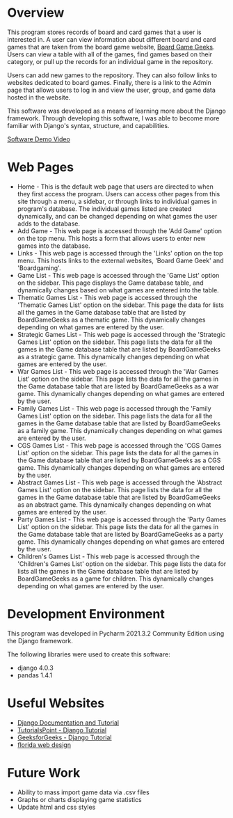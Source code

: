 # Overview

This program stores records of board and card games that a user is interested in. A user can view information about different board and card games that are taken from the board game website, [Board Game Geeks](https://boardgamegeek.com). Users can view a table with all of the games, find games based on their category, or pull up the records for an individual game in the repository. 

Users can add new games to the repository. They can also follow links to websites dedicated to board games. Finally, there is a link to the Admin page that allows users to log in and view the user, group, and game data hosted in the website.

This software was developed as a means of learning more about the Django framework. Through developing this software, I was able to become more familiar with Django's syntax, structure, and capabilities. 

[Software Demo Video](http://youtube.link.goes.here)

# Web Pages

* Home - This is the default web page that users are directed to when they first access the program. Users can access other pages from this site through a menu, a sidebar, or through links to individual games in program's database. The individual games listed are created dynamically, and can be changed depending on what games the user adds to the database.
* Add Game - This web page is accessed through the 'Add Game' option on the top menu. This hosts a form that allows users to enter new games into the database.
* Links - This web page is accessed through the 'Links' option on the top menu. This hosts links to the external websites, 'Board Game Geek' and 'Boardgaming'.
* Game List - This web page is accessed through the 'Game List' option on the sidebar. This page displays the Game database table, and dynamically changes based on what games are entered into the table.
* Thematic Games List - This web page is accessed through the 'Thematic Games List' option on the sidebar. This page the data for lists all the games in the Game database table that are listed by BoardGameGeeks as a thematic game. This dynamically changes depending on what games are entered by the user.
* Strategic Games List - This web page is accessed through the 'Strategic Games List' option on the sidebar. This page lists the data for all the games in the Game database table that are listed by BoardGameGeeks as a strategic game. This dynamically changes depending on what games are entered by the user.
* War Games List - This web page is accessed through the 'War Games List' option on the sidebar. This page lists the data for all the games in the Game database table that are listed by BoardGameGeeks as a war game. This dynamically changes depending on what games are entered by the user.
* Family Games List - This web page is accessed through the 'Family Games List' option on the sidebar. This page lists the data for all the games in the Game database table that are listed by BoardGameGeeks as a family game. This dynamically changes depending on what games are entered by the user.
* CGS Games List - This web page is accessed through the 'CGS Games List' option on the sidebar. This page lists the data for all the games in the Game database table that are listed by BoardGameGeeks as a CGS game. This dynamically changes depending on what games are entered by the user.
* Abstract Games List - This web page is accessed through the 'Abstract Games List' option on the sidebar. This page lists the data for all the games in the Game database table that are listed by BoardGameGeeks as an abstract game. This dynamically changes depending on what games are entered by the user.
* Party Games List - This web page is accessed through the 'Party Games List' option on the sidebar. This page lists the data for all the games in the Game database table that are listed by BoardGameGeeks as a party game. This dynamically changes depending on what games are entered by the user.
* Children's Games List - This web page is accessed through the 'Children's Games List' option on the sidebar. This page lists the data for lists all the games in the Game database table that are listed by BoardGameGeeks as a game for children. This dynamically changes depending on what games are entered by the user.

# Development Environment

This program was developed in Pycharm 2021.3.2 Community Edition using the Django framework.

The following libraries were used to create this software:
* django 4.0.3
* pandas 1.4.1

# Useful Websites

* [Django Documentation and Tutorial](https://docs.djangoproject.com/en/3.0/contents/)
* [TutorialsPoint - Django Tutorial](https://www.tutorialspoint.com/django/index.htm)
* [GeeksforGeeks - Django Tutorial](https://www.geeksforgeeks.org/django-tutorial/)
* [florida web design](http://www.bryantsmith.com/)

# Future Work

* Ability to mass import game data via .csv files
* Graphs or charts displaying game statistics
* Update html and css styles